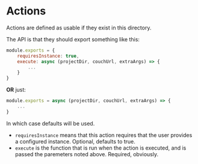 # Actions

Actions are defined as usable if they exist in this directory.

The API is that they should export something like this:

```js
module.exports = {
    requiresInstance: true,
    execute: async (projectDir, couchUrl, extraArgs) => {
        ...
    }
}
```

**OR** just:

```js
module.exports = async (projectDir, couchUrl, extraArgs) => {
    ...
}
```

In which case defaults will be used.
 - `requiresInstance` means that this action requires that the user provides a configured instance. Optional, defaults to true.
 - `execute` is the function that is run when the action is executed, and is passed the paremeters noted above. Required, obviously.

